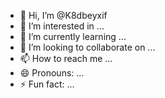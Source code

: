 - 👋 Hi, I’m @K8dbeyxif
- 👀 I’m interested in ...
- 🌱 I’m currently learning ...
- 💞️ I’m looking to collaborate on ...
- 📫 How to reach me ...
- 😄 Pronouns: ...
- ⚡ Fun fact: ...

<!---
K8dbeyxif/K8dbeyxif is a ✨ special ✨ repository because its `README.md` (this file) appears on your GitHub profile.
You can click the Preview link to take a look at your changes.
--->
